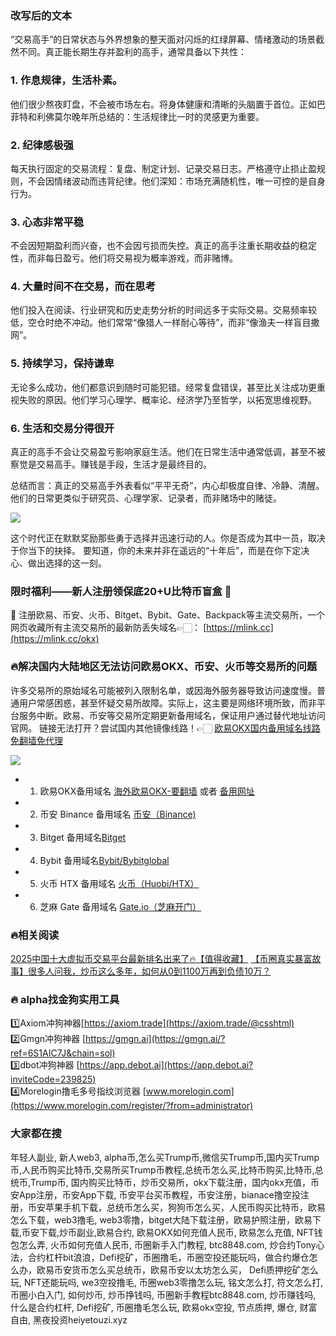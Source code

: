 ### 改写后的文本

“交易高手”的日常状态与外界想象的整天面对闪烁的红绿屏幕、情绪激动的场景截然不同。真正能长期生存并盈利的高手，通常具备以下共性：

### 1. 作息规律，生活朴素。
他们很少熬夜盯盘，不会被市场左右。将身体健康和清晰的头脑置于首位。正如巴菲特和利佛莫尔晚年所总结的：生活规律比一时的灵感更为重要。

### 2. 纪律感极强
每天执行固定的交易流程：复盘、制定计划、记录交易日志。严格遵守止损止盈规则，不会因情绪波动而违背纪律。他们深知：市场充满随机性，唯一可控的是自身行为。

### 3. 心态非常平稳
不会因短期盈利而兴奋，也不会因亏损而失控。真正的高手注重长期收益的稳定性，而非每日盈亏。他们将交易视为概率游戏，而非赌博。

### 4. 大量时间不在交易，而在思考
他们投入在阅读、行业研究和历史走势分析的时间远多于实际交易。交易频率较低，空仓时绝不冲动。他们常常“像猎人一样耐心等待”，而非“像渔夫一样盲目撒网”。

### 5. 持续学习，保持谦卑
无论多么成功，他们都意识到随时可能犯错。经常复盘错误，甚至比关注成功更重视失败的原因。他们学习心理学、概率论、经济学乃至哲学，以拓宽思维视野。

### 6. 生活和交易分得很开
真正的高手不会让交易盈亏影响家庭生活。他们在日常生活中通常低调，甚至不被察觉是交易高手。赚钱是手段，生活才是最终目的。

总结而言：真正的交易高手外表看似“平平无奇”，内心却极度自律、冷静、清醒。他们的日常更类似于研究员、心理学家、记录者，而非赌场中的赌徒。

[![](https://307e939.webp.li/og.png)](https://btc8848.com/top-10-exchanges)

这个时代正在默默奖励那些勇于选择并迅速行动的人。你是否成为其中一员，取决于你当下的抉择。
要知道，你的未来并非在遥远的“十年后”，而是在你下定决心、做出选择的这一刻。

### 限时福利——新人注册领保底20+U比特币盲盒 🎁
🎁 注册欧易、币安、火币、Bitget、Bybit、Gate、Backpack等主流交易所，一个网页收藏所有主流交易所的最新防丢失域名👉🏻： [https://mlink.cc](https://mlink.cc/okx)

### 🔥解决国内大陆地区无法访问欧易OKX、币安、火币等交易所的问题
许多交易所的原始域名可能被列入限制名单，或因海外服务器导致访问速度慢。普通用户常感困惑，甚至怀疑交易所故障。实际上，这主要是网络环境所致，而非平台服务中断。欧易、币安等交易所定期更新备用域名，保证用户通过替代地址访问官网。
链接无法打开？尝试国内其他镜像线路！👉🏻 [欧易OKX国内备用域名线路免翻墙免代理](https://vlink.cc/okxcn)

[![](https://307e939.webp.li/20250812124552161.png)](https://vlink.cc/okxcn)

- 1. 欧易OKX备用域名 [海外欧易OKX-要翻墙](https://www.okx.com/join/18639032) 或者 [备用网址](https://www.oucnyi.net/zh-hans/join/18639032) 
- 2. 币安 Binance 备用域名 [币安（Binance)](https://accounts.binance.com/zh-CN/register?ref=36457687)
- 3. Bitget 备用域名[Bitget](https://www.bitget.com/zh-CN/referral/register?from=referral&clacCode=VRNEYUTR)
- 4. Bybit 备用域名[Bybit/Bybitglobal](https://www.bybitglobal.com/zh-MY/invite/?ref=VMKORMM)
- 5. 火币 HTX 备用域名 [火币（Huobi/HTX）](https://www.htx.com/invite/zh-cn/1f?invite_code=whf45223)
- 6. 芝麻 Gate 备用域名 [Gate.io（芝麻开门）](https://www.gate.io/zh/signup?ref_type=103&ref=A1ERAQ)

### 🔥相关阅读
[2025中国十大虚拟币交易平台最新排名出来了🔥【值得收藏】](https://btc8848.com/top-10-exchanges/)
[【币圈真实暴富故事】很多人问我，炒币这么多年，如何从0到1100万再到负债10万？](https://heiyetouzi.xyz/biquanstory001/)

### 🔥 alpha找金狗实用工具
1️⃣Axiom冲狗神器[https://axiom.trade](https://axiom.trade/@csshtml)  
2️⃣Gmgn冲狗神器 [https://gmgn.ai](https://gmgn.ai/?ref=6S1AIC7J&chain=sol)  
3️⃣dbot冲狗神器 [https://app.debot.ai](https://app.debot.ai?inviteCode=239825)  
4️⃣Morelogin撸毛多号指纹浏览器 [www.morelogin.com](https://www.morelogin.com/register/?from=administrator)  

### 大家都在搜
年轻人副业, 新人web3, alpha币,怎么买Trump币,微信买Trump币,国内买Trump币,人民币购买比特币,交易所买Trump币教程,总统币怎么买,比特币购买,比特币,总统币,Trump币, 国内购买比特币，炒币交易所，okx下载注册，国内okx充值，币安App注册，币安App下载, 币安平台买币教程，币安注册，bianace撸空投注册，币安苹果手机下载，总统币怎么买，狗狗币怎么买，人民币购买比特币，欧易 怎么下载，web3撸毛, web3零撸，bitget大陆下载注册，欧易护照注册，欧易下载,币安下载,炒币副业,欧易合约, 欧易OKX如何充值人民币, 欧易怎么充值, NFT钱包怎么弄, 火币如何充值人民币, 币圈新手入门教程, btc8848.com, 炒合约Tony心法，合约杠杆bit浪浪，Defi挖矿，币圈撸毛，币圈空投还能玩吗，做合约爆仓怎么办，欧易币安货币怎么买总统币，欧易币安以太坊怎么买， Defi质押挖矿怎么玩, NFT还能玩吗, we3空投撸毛, 币圈web3零撸怎么玩, 铭文怎么打, 符文怎么打, 币圈小白入门, 如何炒币, 炒币挣钱吗, 币圈新手教程btc8848.com, 炒币赚钱吗, 什么是合约杠杆, Defi挖矿, 币圈撸毛怎么玩, 欧易okx空投, 节点质押, 爆仓, 财富自由, 黑夜投资heiyetouzi.xyz